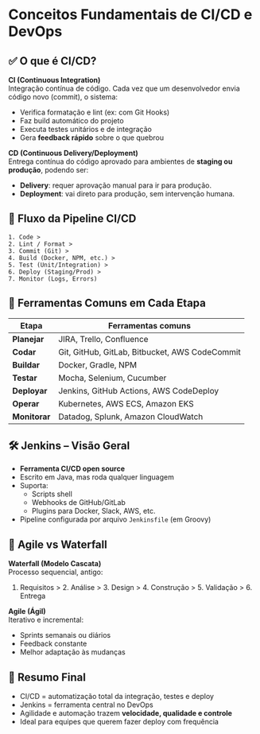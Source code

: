 # Conceitos Fundamentais de CI/CD e DevOps

## ✅ O que é CI/CD?

**CI (Continuous Integration)**  
Integração contínua de código. Cada vez que um desenvolvedor envia código novo (commit), o sistema:
- Verifica formatação e lint (ex: com Git Hooks)
- Faz build automático do projeto
- Executa testes unitários e de integração
- Gera **feedback rápido** sobre o que quebrou

**CD (Continuous Delivery/Deployment)**  
Entrega contínua do código aprovado para ambientes de **staging ou produção**, podendo ser:
- **Delivery**: requer aprovação manual para ir para produção.
- **Deployment**: vai direto para produção, sem intervenção humana.

## 🔁 Fluxo da Pipeline CI/CD

```
1. Code > 
2. Lint / Format > 
3. Commit (Git) > 
4. Build (Docker, NPM, etc.) > 
5. Test (Unit/Integration) > 
6. Deploy (Staging/Prod) > 
7. Monitor (Logs, Errors) 
```

## 🔧 Ferramentas Comuns em Cada Etapa

| Etapa         | Ferramentas comuns                                |
|---------------|----------------------------------------------------|
| **Planejar**  | JIRA, Trello, Confluence                          |
| **Codar**     | Git, GitHub, GitLab, Bitbucket, AWS CodeCommit   |
| **Buildar**   | Docker, Gradle, NPM                               |
| **Testar**    | Mocha, Selenium, Cucumber                         |
| **Deployar**  | Jenkins, GitHub Actions, AWS CodeDeploy          |
| **Operar**    | Kubernetes, AWS ECS, Amazon EKS                  |
| **Monitorar** | Datadog, Splunk, Amazon CloudWatch               |

## 🛠️ Jenkins – Visão Geral

- **Ferramenta CI/CD open source**
- Escrito em Java, mas roda qualquer linguagem
- Suporta:
  - Scripts shell
  - Webhooks de GitHub/GitLab
  - Plugins para Docker, Slack, AWS, etc.
- Pipeline configurada por arquivo `Jenkinsfile` (em Groovy)

## 🧠 Agile vs Waterfall

**Waterfall (Modelo Cascata)**  
Processo sequencial, antigo:  
1. Requisitos > 2. Análise > 3. Design > 4. Construção > 5. Validação > 6. Entrega

**Agile (Ágil)**  
Iterativo e incremental:
- Sprints semanais ou diários
- Feedback constante
- Melhor adaptação às mudanças

## 📌 Resumo Final

- CI/CD = automatização total da integração, testes e deploy
- Jenkins = ferramenta central no DevOps
- Agilidade e automação trazem **velocidade, qualidade e controle**
- Ideal para equipes que querem fazer deploy com frequência
